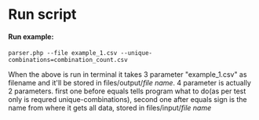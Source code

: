 # Run script

#### Run example:
`parser.php --file example_1.csv --unique-combinations=combination_count.csv`

When the above is run in terminal it takes 3 parameter "example_1.csv" as filename and it'll be stored in files/output/*file name*. 4 parameter is actually 2 parameters. first one before equals tells program what to do(as per test only is requred unique-combinations), second one after equals sign is the name from where it gets all data, stored in files/input/*file name*
